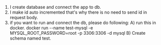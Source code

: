 1) I create database and connect the app to db.
2) I make id auto incremented that's why there is no need to send id in request body.
3) if you want to run and connect the db, please do following:
   A) run this in docker.
   docker run --name test-mysql -e MYSQL_ROOT_PASSWORD=root -p 3306:3306 -d mysql
   B) Create schema named test.